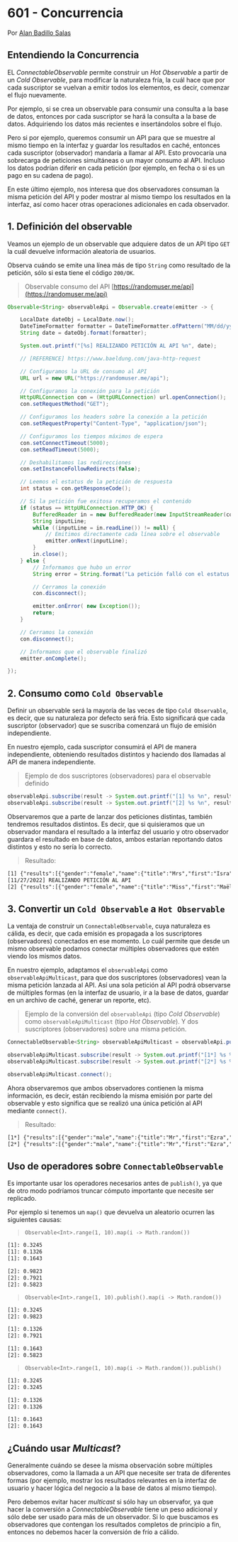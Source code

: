 # 601 - Concurrencia

Por [Alan Badillo Salas](https://www.nomadacode.com)

## Entendiendo la Concurrencia

EL *ConnectableObservable* permite construir un *Hot Observable* a partir de un *Cold Observable*, para modificar la naturaleza fría, la cuál hace que por cada suscriptor se vuelvan a emitir todos los elementos, es decir, comenzar el flujo nuevamente.

Por ejemplo, si se crea un observable para consumir una consulta a la base de datos, entonces por cada suscriptor se hará la consulta a la base de datos. Adquiriendo los datos más recientes e insertándolos sobre el flujo.

Pero si por ejemplo, queremos consumir un API para que se muestre al mismo tiempo en la interfaz y guardar los resultados en caché, entonces cada suscriptor (observador) mandaría a llamar al API. Esto provocaría una sobrecarga de peticiones simultáneas o un mayor consumo al API. Incluso los datos podrían diferir en cada petición (por ejemplo, en fecha o si es un pago en su cadena de pago).

En este último ejemplo, nos interesa que dos observadores consuman la misma petición del API y poder mostrar al mismo tiempo los resultados en la interfaz, así como hacer otras operaciones adicionales en cada observador.

## 1. Definición del observable

Veamos un ejemplo de un observable que adquiere datos de un API tipo `GET` la cuál devuelve información aleatoria de usuarios.

Observa cuándo se emite una línea más de tipo `String` como resultado de la petición, sólo si esta tiene el código `200/OK`.

> Observable consumo del API [https://randomuser.me/api](https://randomuser.me/api)

```java
Observable<String> observableApi = Observable.create(emitter -> {

    LocalDate dateObj = LocalDate.now();
    DateTimeFormatter formatter = DateTimeFormatter.ofPattern("MM/dd/yyyy");
    String date = dateObj.format(formatter);

    System.out.printf("[%s] REALIZANDO PETICIÓN AL API %n", date);

    // [REFERENCE] https://www.baeldung.com/java-http-request

    // Configuramos la URL de consumo al API
    URL url = new URL("https://randomuser.me/api");

    // Configuramos la conexión para la petición
    HttpURLConnection con = (HttpURLConnection) url.openConnection();
    con.setRequestMethod("GET");

    // Configuramos los headers sobre la conexión a la petición
    con.setRequestProperty("Content-Type", "application/json");

    // Configuramos los tiempos máximos de espera
    con.setConnectTimeout(5000);
    con.setReadTimeout(5000);

    // Deshabilitamos las redirecciones
    con.setInstanceFollowRedirects(false);

    // Leemos el estatus de la petición de respuesta
    int status = con.getResponseCode();

    // Si la petición fue exitosa recuperamos el contenido
    if (status == HttpURLConnection.HTTP_OK) {
        BufferedReader in = new BufferedReader(new InputStreamReader(con.getInputStream()));
        String inputLine;
        while ((inputLine = in.readLine()) != null) {
            // Emitimos directamente cada línea sobre el observable
            emitter.onNext(inputLine);
        }
        in.close();
    } else {
        // Informamos que hubo un error
        String error = String.format("La petición falló con el estatus: %d", status);

        // Cerramos la conexión
        con.disconnect();

        emitter.onError( new Exception());
        return;
    }

    // Cerramos la conexión
    con.disconnect();

    // Informamos que el observable finalizó
    emitter.onComplete();

});
```

## 2. Consumo como `Cold Observable`

Definir un observable será la mayoría de las veces de tipo `Cold Observable`, es decir, que su naturaleza por defecto será fría. Esto significará que cada suscriptor (observador) que se suscriba comenzará un flujo de emisión independiente.

En nuestro ejemplo, cada suscriptor consumirá el API de manera independiente, obteniendo resultados distintos y haciendo dos llamadas al API de manera independiente.

> Ejemplo de dos suscriptores (observadores) para el observable definido

```java
observableApi.subscribe(result -> System.out.printf("[1] %s %n", result));
observableApi.subscribe(result -> System.out.printf("[2] %s %n", result));
```

Observaremos que a parte de lanzar dos peticiones distintas, también tendremos resultados distintos. Es decir, que si quisieramos que un observador mandara el resultado a la interfaz del usuario y otro observador guardara el resultado en base de datos, ambos estarían reportando datos distintos y esto no sería lo correcto.

> Resultado:

```txt
[1] {"results":[{"gender":"female","name":{"title":"Mrs","first":"Isra","last":"Loe" ...
[11/27/2022] REALIZANDO PETICIÓN AL API 
[2] {"results":[{"gender":"female","name":{"title":"Miss","first":"Maëly","last":"Rodriguez" ...
```

## 3. Convertir un `Cold Observable` a `Hot Observable`

La ventaja de construir un `ConnectableObservable`, cuya naturaleza es cálida, es decir, que cada emisión es propagada a los suscriptores (observadores) conectados en ese momento. Lo cuál permite que desde un mismo observable podamos conectar múltiples observadores que estén viendo los mismos datos.

En nuestro ejemplo, adaptamos el `observableApi` como `observableApiMulticast`, para que dos suscriptores (observadores) vean la misma petición lanzada al API. Así una sola petición al API podrá observarse de múltiples formas (en la interfaz de usuario, ir a la base de datos, guardar en un archivo de caché, generar un reporte, etc).

> Ejemplo de la conversión del `observableApi` (tipo *Cold Observable*) como `observableApiMulticast` (tipo *Hot Observable*). Y dos suscriptores (observadores) sobre una misma petición.

```java
ConnectableObservable<String> observableApiMulticast = observableApi.publish();

observableApiMulticast.subscribe(result -> System.out.printf("[1*] %s %n", result));
observableApiMulticast.subscribe(result -> System.out.printf("[2*] %s %n", result));

observableApiMulticast.connect();
```

Ahora observaremos que ambos observadores contienen la misma información, es decir, están recibiendo la misma emisión por parte del observable y esto significa que se realizó una única petición al API mediante `connect()`.

> Resultado:

```txt
[1*] {"results":[{"gender":"male","name":{"title":"Mr","first":"Ezra","last":"Brown"
[2*] {"results":[{"gender":"male","name":{"title":"Mr","first":"Ezra","last":"Brown"
```

## Uso de operadores sobre `ConnectableObservable`

Es importante usar los operadores necesarios antes de `publish()`, ya que de otro modo podríamos truncar cómputo importante que necesite ser replicado. 

Por ejemplo si tenemos un `map()` que devuelva un aleatorio ocurren las siguientes causas:

> `Observable<Int>.range(1, 10).map(i -> Math.random())`

```bash
[1]: 0.3245
[1]: 0.1326
[1]: 0.1643

[2]: 0.9823
[2]: 0.7921
[2]: 0.5823
```

> `Observable<Int>.range(1, 10).publish().map(i -> Math.random())`

```bash
[1]: 0.3245
[2]: 0.9823

[1]: 0.1326
[2]: 0.7921

[1]: 0.1643
[2]: 0.5823
```

> `Observable<Int>.range(1, 10).map(i -> Math.random()).publish()`

```bash
[1]: 0.3245
[2]: 0.3245

[1]: 0.1326
[2]: 0.1326

[1]: 0.1643
[2]: 0.1643
```

## ¿Cuándo usar *Multicast*?

Generalmente cuándo se desee la misma observación sobre múltiples observadores, como la llamada a un API que necesite ser trata de diferentes formas (por ejemplo, mostrar los resultados relevantes en la interfaz de usuario y hacer lógica del negocio a la base de datos al mismo tiempo).

Pero debemos evitar hacer *multicast* si sólo hay un observafor, ya que hacer la conversión a *ConnectableObservable* tiene un peso adicional y sólo debe ser usado para más de un observador. Si lo que buscamos es observadores que contengan los resultados completos de principio a fin, entonces no debemos hacer la conversión de frío a cálido.
